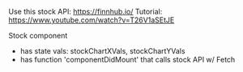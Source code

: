 Use this stock API: https://finnhub.io/
Tutorial: https://www.youtube.com/watch?v=T26V1aSEtJE

Stock component
 - has state vals: stockChartXVals, stockChartYVals
 - has function 'componentDidMount' that calls stock API w/ Fetch 
